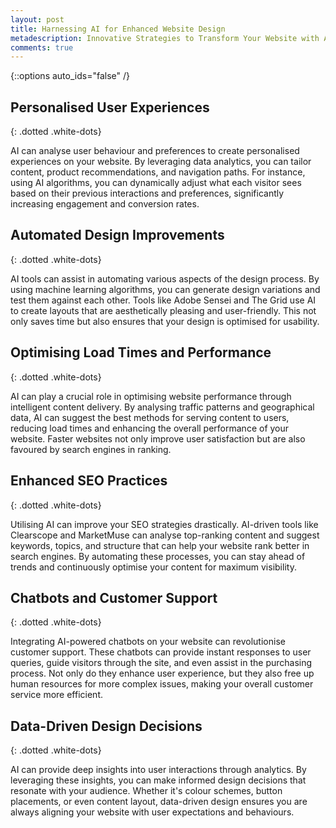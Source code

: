 ```yaml
---
layout: post
title: Harnessing AI for Enhanced Website Design
metadescription: Innovative Strategies to Transform Your Website with Artificial Intelligence
comments: true
---
```

{::options auto_ids="false" /}
## Personalised User Experiences
{: .dotted .white-dots}

AI can analyse user behaviour and preferences to create personalised experiences on your website. By leveraging data analytics, you can tailor content, product recommendations, and navigation paths. For instance, using AI algorithms, you can dynamically adjust what each visitor sees based on their previous interactions and preferences, significantly increasing engagement and conversion rates.

## Automated Design Improvements
{: .dotted .white-dots}

AI tools can assist in automating various aspects of the design process. By using machine learning algorithms, you can generate design variations and test them against each other. Tools like Adobe Sensei and The Grid use AI to create layouts that are aesthetically pleasing and user-friendly. This not only saves time but also ensures that your design is optimised for usability.

## Optimising Load Times and Performance
{: .dotted .white-dots}

AI can play a crucial role in optimising website performance through intelligent content delivery. By analysing traffic patterns and geographical data, AI can suggest the best methods for serving content to users, reducing load times and enhancing the overall performance of your website. Faster websites not only improve user satisfaction but are also favoured by search engines in ranking.

## Enhanced SEO Practices
{: .dotted .white-dots}

Utilising AI can improve your SEO strategies drastically. AI-driven tools like Clearscope and MarketMuse can analyse top-ranking content and suggest keywords, topics, and structure that can help your website rank better in search engines. By automating these processes, you can stay ahead of trends and continuously optimise your content for maximum visibility.

## Chatbots and Customer Support
{: .dotted .white-dots}

Integrating AI-powered chatbots on your website can revolutionise customer support. These chatbots can provide instant responses to user queries, guide visitors through the site, and even assist in the purchasing process. Not only do they enhance user experience, but they also free up human resources for more complex issues, making your overall customer service more efficient.

## Data-Driven Design Decisions
{: .dotted .white-dots}

AI can provide deep insights into user interactions through analytics. By leveraging these insights, you can make informed design decisions that resonate with your audience. Whether it's colour schemes, button placements, or even content layout, data-driven design ensures you are always aligning your website with user expectations and behaviours.

